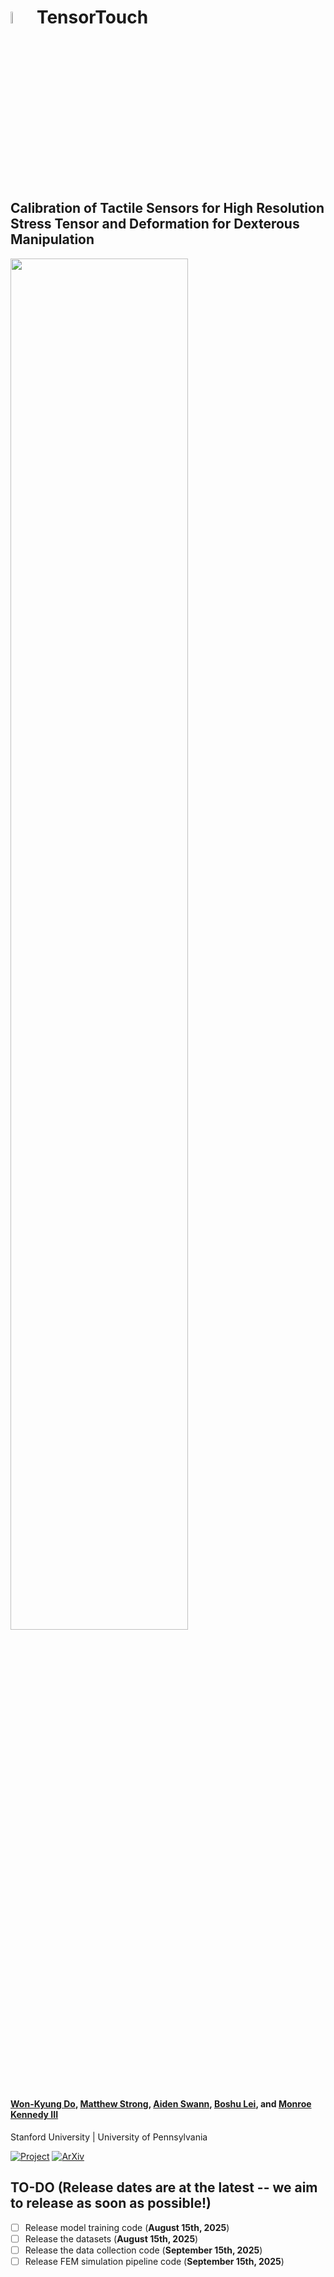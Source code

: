 # <img src="https://github.com/user-attachments/assets/56acb64f-9f7c-40df-9373-81ca7a7ed0ad" style="width: 7%;" alt="image"> TensorTouch

## Calibration of Tactile Sensors for High Resolution Stress Tensor and Deformation for Dexterous Manipulation

<img src="demo.gif" width="75%"/>

#### [Won-Kyung Do](https://wonkyungdo.github.io/website_wkdo/), [Matthew Strong](https://peasant98.github.io/), [Aiden Swann](https://aidenswann.com/), [Boshu Lei](https://scholar.google.com/citations?user=Jv88S-IAAAAJ&hl=en), and [Monroe Kennedy III](https://monroekennedy3.com/)
Stanford University | University of Pennsylvania


[![Project](https://img.shields.io/badge/Project_Page-TensorTouch-blue)](https://tensor-touch.github.io/)
[![ArXiv](https://img.shields.io/badge/Arxiv-TensorTouch-red)](https://arxiv.org/abs/2506.08291v1) 


## TO-DO (Release dates are at the latest -- we aim to release as soon as possible!)
- [ ] Release model training code (**August 15th, 2025**)
- [ ] Release the datasets (**August 15th, 2025**)
- [ ] Release the data collection code (**September 15th, 2025**)
- [ ] Release FEM simulation pipeline code (**September 15th, 2025**)

